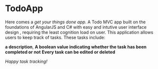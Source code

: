 # TodoApp

Here comes a *get your things done app*. A Todo MVC app built on the foundations of AngularJS and C# with easy and intutive user interface design ,
requiring the least cognition load on user.
This application allows users to keep track of tasks. 
These tasks include:

__a description__, 
**A boolean value indicating whether the task has been completed or not**
**Every task can be edited or deleted**

*Happy task tracking!*


